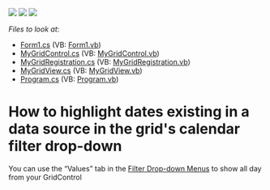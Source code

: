 <!-- default badges list -->
![](https://img.shields.io/endpoint?url=https://codecentral.devexpress.com/api/v1/VersionRange/128629183/13.1.4%2B)
[![](https://img.shields.io/badge/Open_in_DevExpress_Support_Center-FF7200?style=flat-square&logo=DevExpress&logoColor=white)](https://supportcenter.devexpress.com/ticket/details/E2485)
[![](https://img.shields.io/badge/📖_How_to_use_DevExpress_Examples-e9f6fc?style=flat-square)](https://docs.devexpress.com/GeneralInformation/403183)
<!-- default badges end -->
<!-- default file list -->
*Files to look at*:

* [Form1.cs](./CS/MyXtraGrid/Form1.cs) (VB: [Form1.vb](./VB/MyXtraGrid/Form1.vb))
* [MyGridControl.cs](./CS/MyXtraGrid/MyGridControl.cs) (VB: [MyGridControl.vb](./VB/MyXtraGrid/MyGridControl.vb))
* [MyGridRegistration.cs](./CS/MyXtraGrid/MyGridRegistration.cs) (VB: [MyGridRegistration.vb](./VB/MyXtraGrid/MyGridRegistration.vb))
* [MyGridView.cs](./CS/MyXtraGrid/MyGridView.cs) (VB: [MyGridView.vb](./VB/MyXtraGrid/MyGridView.vb))
* [Program.cs](./CS/MyXtraGrid/Program.cs) (VB: [Program.vb](./VB/MyXtraGrid/Program.vb))
<!-- default file list end -->
# How to highlight dates existing in a data source in the grid's calendar filter drop-down


<p>You can use the “Values” tab in the <a href="https://docs.devexpress.com/WindowsForms/114635/controls-and-libraries/data-grid/filter-and-search#filter-drop-down-menus-excel-style">Filter Drop-down Menus</a> to show all day from your GridControl</p>

<br/>


